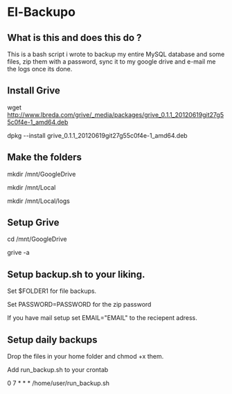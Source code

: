 El-Backupo
==============
What is this and does this do ?
--------------
This is a bash script i wrote to backup my entire MySQL database and some files, zip them with a password, sync it to my google drive and e-mail me the logs once its done.


Install Grive
--------------
wget http://www.lbreda.com/grive/_media/packages/grive_0.1.1_20120619git27g55c0f4e-1_amd64.deb


dpkg --install grive_0.1.1_20120619git27g55c0f4e-1_amd64.deb


Make the folders
--------------
mkdir /mnt/GoogleDrive


mkdir /mnt/Local


mkdir /mnt/Local/logs

Setup Grive
--------------
cd /mnt/GoogleDrive

grive -a


Setup backup.sh to your liking.
-------------
Set $FOLDER1 for file backups.

Set PASSWORD=PASSWORD for the zip password

If you have mail setup set EMAIL="EMAIL" to the reciepent adress.

Setup daily backups
--------------
Drop the files in your home folder and chmod +x them.

Add run_backup.sh to your crontab

0 7 * * * /home/user/run_backup.sh
